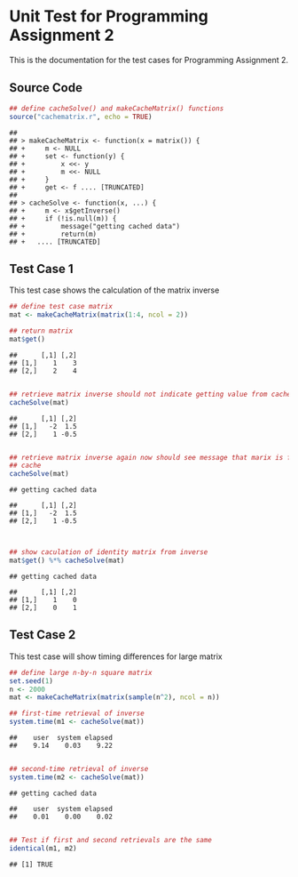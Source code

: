 Unit Test for Programming Assignment 2
========================================================

This is the documentation for the test cases for Programming Assignment 2.

Source Code
-----------

```r
## define cacheSolve() and makeCacheMatrix() functions
source("cachematrix.r", echo = TRUE)
```

```
## 
## > makeCacheMatrix <- function(x = matrix()) {
## +     m <- NULL
## +     set <- function(y) {
## +         x <<- y
## +         m <<- NULL
## +     }
## +     get <- f .... [TRUNCATED] 
## 
## > cacheSolve <- function(x, ...) {
## +     m <- x$getInverse()
## +     if (!is.null(m)) {
## +         message("getting cached data")
## +         return(m)
## +   .... [TRUNCATED]
```


Test Case 1
-----------
This test case shows the calculation of the matrix inverse


```r
## define test case matrix
mat <- makeCacheMatrix(matrix(1:4, ncol = 2))

## return matrix
mat$get()
```

```
##      [,1] [,2]
## [1,]    1    3
## [2,]    2    4
```

```r

## retrieve matrix inverse should not indicate getting value from cache
cacheSolve(mat)
```

```
##      [,1] [,2]
## [1,]   -2  1.5
## [2,]    1 -0.5
```

```r

## retrieve matrix inverse again now should see message that marix is from
## cache
cacheSolve(mat)
```

```
## getting cached data
```

```
##      [,1] [,2]
## [1,]   -2  1.5
## [2,]    1 -0.5
```

```r


## show caculation of identity matrix from inverse
mat$get() %*% cacheSolve(mat)
```

```
## getting cached data
```

```
##      [,1] [,2]
## [1,]    1    0
## [2,]    0    1
```



Test Case 2
-----------
This test case will show timing differences for large matrix


```r
## define large n-by-n square matrix
set.seed(1)
n <- 2000
mat <- makeCacheMatrix(matrix(sample(n^2), ncol = n))

## first-time retrieval of inverse
system.time(m1 <- cacheSolve(mat))
```

```
##    user  system elapsed 
##    9.14    0.03    9.22
```

```r

## second-time retrieval of inverse
system.time(m2 <- cacheSolve(mat))
```

```
## getting cached data
```

```
##    user  system elapsed 
##    0.01    0.00    0.02
```

```r

## Test if first and second retrievals are the same
identical(m1, m2)
```

```
## [1] TRUE
```


